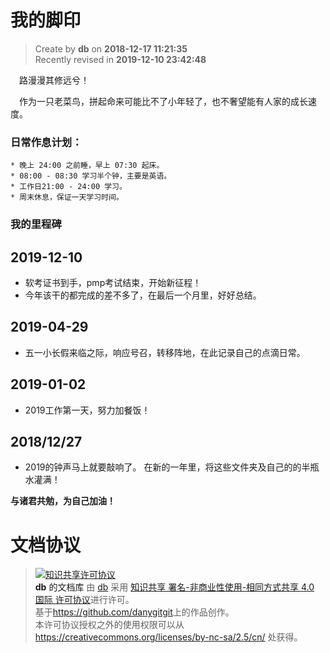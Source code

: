 我的脚印
===

> Create by **db** on **2018-12-17 11:21:35**  
> Recently revised in **2019-12-10 23:42:48**

&emsp;路漫漫其修远兮！

&emsp;作为一只老菜鸟，拼起命来可能比不了小年轻了，也不奢望能有人家的成长速度。

### 日常作息计划：

```
* 晚上 24:00 之前睡，早上 07:30 起床。
* 08:00 - 08:30 学习半个钟，主要是英语。
* 工作日21:00 - 24:00 学习。
* 周末休息，保证一天学习时间。
```
### 我的里程碑

## 2019-12-10
- 软考证书到手，pmp考试结束，开始新征程！
- 今年该干的都完成的差不多了，在最后一个月里，好好总结。

## 2019-04-29
- 五一小长假来临之际，响应号召，转移阵地，在此记录自己的点滴日常。

## 2019-01-02
- 2019工作第一天，努力加餐饭！

## 2018/12/27
- 2019的钟声马上就要敲响了。
在新的一年里，将这些文件夹及自己的的半瓶水灌满！


**与诸君共勉，为自己加油！**

# 文档协议 
> <a rel="license" href="http://creativecommons.org/licenses/by-nc-sa/4.0/"><img alt="知识共享许可协议" style="border-width:0" src="https://i.creativecommons.org/l/by-nc-sa/4.0/88x31.png" /></a><br /><a xmlns:dct="http://purl.org/dc/terms/" property="dct:title">**db** 的文档库</a> 由 <a xmlns:cc="http://creativecommons.org/ns#" href="db" property="cc:attributionName" rel="cc:attributionURL">db</a> 采用 <a rel="license" href="http://creativecommons.org/licenses/by-nc-sa/4.0/">知识共享 署名-非商业性使用-相同方式共享 4.0 国际 许可协议</a>进行许可。<br />基于<a xmlns:dct="http://purl.org/dc/terms/" href="https://github.com/danygitgit" rel="dct:source">https://github.com/danygitgit</a>上的作品创作。<br />本许可协议授权之外的使用权限可以从 <a xmlns:cc="http://creativecommons.org/ns#" href="https://creativecommons.org/licenses/by-nc-sa/2.5/cn/" rel="cc:morePermissions">https://creativecommons.org/licenses/by-nc-sa/2.5/cn/</a> 处获得。
